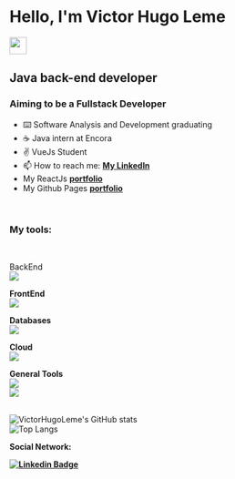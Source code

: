 # Hello, I'm Victor Hugo Leme 
<img src="https://raw.githubusercontent.com/MartinHeinz/MartinHeinz/master/wave.gif" width="30">

## Java back-end developer
### Aiming to be a Fullstack Developer

- :keyboard: Software Analysis and Development graduating
- :coffee: Java intern at Encora
- :v: VueJs Student
- 📫 How to reach me: [**My LinkedIn**](https://www.linkedin.com/in/victor-hugoleme/?locale=en_US)
- My ReactJs [**portfolio**](https://victorhleme.dev/)
- My Github Pages [**portfolio**](https://victorhugoleme.github.io/bc-dio-js/)
<br>

### My tools:
<br>

BackEnd
<br>
<a href="https://skillicons.dev">
  <img src="https://skillicons.dev/icons?i=java,spring,maven" />
</a>


<b>FrontEnd</b>
<br>
<a href="https://skillicons.dev">
  <img src="https://skillicons.dev/icons?i=react,vue,scss" />
</a>

<b>Databases</b>
<br>
<a href="https://skillicons.dev">
  <img src="https://skillicons.dev/icons?i=mysql,postgres,mongodb" />
</a>

<b>Cloud</b>
<br>
<a href="https://skillicons.dev">
  <img src="https://skillicons.dev/icons?i=aws,firebase,apigateway" />
</a>

<b>General Tools</b>
<br>
<a href="https://skillicons.dev">
  <img src="https://skillicons.dev/icons?i=docker,postman,redux" />
  <br>
  <img src="https://skillicons.dev/icons?i=redis,linux,rabbitmq" />
</a>
<br>
<br>

![VictorHugoLeme's GitHub stats](https://github-readme-stats.vercel.app/api?username=VictorHugoLeme&show_icons=true&theme=radical)
<br>
![Top Langs](https://github-readme-stats.vercel.app/api/top-langs/?username=victorhugoleme&show_icons=true&theme=radical&layout=compact&langs_count=8)
  
<b>Social Network: <b/>
<p>
  
  [![Linkedin Badge](https://img.shields.io/badge/-Linkedin-0077B5?style=for-the-badge&logo=Linkedin&logoColor=white)](https://www.linkedin.com/in/victor-hugoleme/?locale=en_US)
